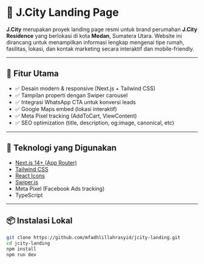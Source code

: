 # 🏡 J.City Landing Page

**J.City** merupakan proyek landing page resmi untuk brand perumahan **J.City Residence** yang berlokasi di kota **Medan**, Sumatera Utara. Website ini dirancang untuk menampilkan informasi lengkap mengenai tipe rumah, fasilitas, lokasi, dan kontak marketing secara interaktif dan mobile-friendly.

---

## 🚀 Fitur Utama

- ✅ Desain modern & responsive (Next.js + Tailwind CSS)
- ✅ Tampilan properti dengan Swiper carousel
- ✅ Integrasi WhatsApp CTA untuk konversi leads
- ✅ Google Maps embed (lokasi interaktif)
- ✅ Meta Pixel tracking (AddToCart, ViewContent)
- ✅ SEO optimization (title, description, og:image, canonical, etc)

---

## 🧱 Teknologi yang Digunakan

- [Next.js 14+ (App Router)](https://nextjs.org/)
- [Tailwind CSS](https://tailwindcss.com/)
- [React Icons](https://react-icons.github.io/react-icons/)
- [Swiper.js](https://swiperjs.com/)
- Meta Pixel (Facebook Ads tracking)
- TypeScript

---

## 📦 Instalasi Lokal

```bash
git clone https://github.com/mfadhlillahrasyid/jcity-landing.git
cd jcity-landing
npm install
npm run dev
